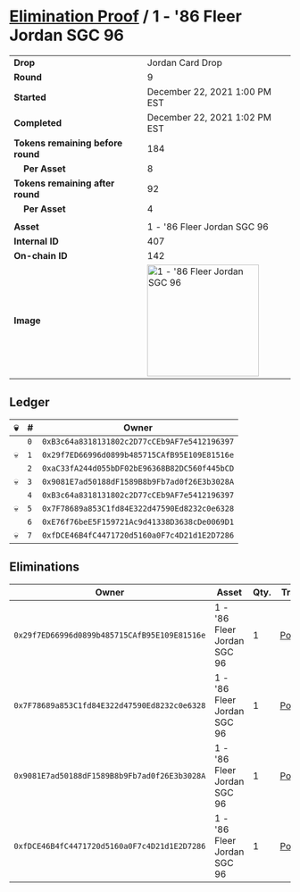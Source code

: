 # [Elimination Proof](./readme.md) / 1 - &#039;86 Fleer Jordan SGC 96

|||
|---|---|
| **Drop** | Jordan Card Drop |
| **Round** | 9 |
| **Started** | December 22, 2021 1:00 PM EST |
| **Completed** | December 22, 2021 1:02 PM EST |
| **Tokens remaining before round** | 184 |
| **&nbsp;&nbsp;&nbsp;&nbsp;Per Asset** | 8 |
| **Tokens remaining after round** | 92 |
| **&nbsp;&nbsp;&nbsp;&nbsp;Per Asset** | 4 |
| | |
| **Asset** | 1 - &#039;86 Fleer Jordan SGC 96 |
| **Internal ID** | 407 |
| **On-chain ID** | 142 |
| **Image** | <img src="https://tcdn.blokpax.com/95149d1f-615a-4751-b3a5-8c2f1d741a91/348d038c82888314266fc39df75f6b8c43f49b633f9e2ca36708dc65aed033d6.png" height="200" alt="1 - &#039;86 Fleer Jordan SGC 96" /> |

## Ledger

| 💀 | # | Owner |
| --- | --- | --- |
|  | `0` | `0xB3c64a8318131802c2D77cCEb9AF7e5412196397` |
| 💀 | `1` | `0x29f7ED66996d0899b485715CAfB95E109E81516e` |
|  | `2` | `0xaC33fA244d055bDF02bE96368B82DC560f445bCD` |
| 💀 | `3` | `0x9081E7ad50188dF1589B8b9Fb7ad0f26E3b3028A` |
|  | `4` | `0xB3c64a8318131802c2D77cCEb9AF7e5412196397` |
| 💀 | `5` | `0x7F78689a853C1fd84E322d47590Ed8232c0e6328` |
|  | `6` | `0xE76f76beE5F159721Ac9d41338D3638cDe0069D1` |
| 💀 | `7` | `0xfDCE46B4fC4471720d5160a0F7c4D21d1E2D7286` |


## Eliminations

| Owner | Asset | Qty. | Transaction |
| --- | --- | --- | --- |
| `0x29f7ED66996d0899b485715CAfB95E109E81516e` | 1 - '86 Fleer Jordan SGC 96 | 1 | [Polygonscan](https://polygonscan.com/tx/0x498ca1abb66b701afbe9d689794de083313c3bb0e87689bafda471e18a5afa5f) |
| `0x7F78689a853C1fd84E322d47590Ed8232c0e6328` | 1 - '86 Fleer Jordan SGC 96 | 1 | [Polygonscan](https://polygonscan.com/tx/0x6b6b9faa70efc37da82879a436d7121a763238bfa687845cabc75b6f6886ed2e) |
| `0x9081E7ad50188dF1589B8b9Fb7ad0f26E3b3028A` | 1 - '86 Fleer Jordan SGC 96 | 1 | [Polygonscan](https://polygonscan.com/tx/0x0e7d4f9c297da7964c739f48587bfcc3268a61ab8abb06a69c069e23347bc4e9) |
| `0xfDCE46B4fC4471720d5160a0F7c4D21d1E2D7286` | 1 - '86 Fleer Jordan SGC 96 | 1 | [Polygonscan](https://polygonscan.com/tx/0xf516708906a638358aee8839f7e6334c355e5daedc791f6c86a51d4a849e3613) |
